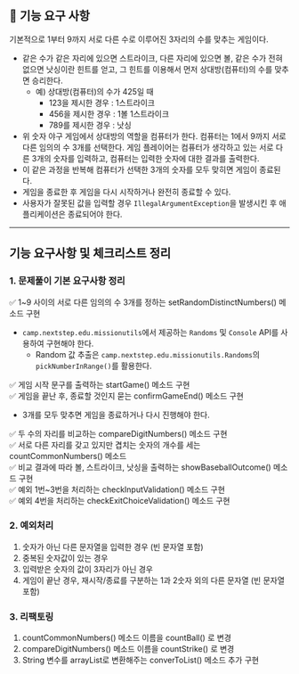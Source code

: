 ## 🚀 기능 요구 사항

기본적으로 1부터 9까지 서로 다른 수로 이루어진 3자리의 수를 맞추는 게임이다.

- 같은 수가 같은 자리에 있으면 스트라이크, 다른 자리에 있으면 볼, 같은 수가 전혀 없으면 낫싱이란 힌트를 얻고, 그 힌트를 이용해서 먼저 상대방(컴퓨터)의 수를 맞추면 승리한다.
    - 예) 상대방(컴퓨터)의 수가 425일 때
        - 123을 제시한 경우 : 1스트라이크
        - 456을 제시한 경우 : 1볼 1스트라이크
        - 789를 제시한 경우 : 낫싱
- 위 숫자 야구 게임에서 상대방의 역할을 컴퓨터가 한다. 컴퓨터는 1에서 9까지 서로 다른 임의의 수 3개를 선택한다. 게임 플레이어는 컴퓨터가 생각하고 있는 서로 다른 3개의 숫자를 입력하고, 컴퓨터는 입력한
  숫자에 대한
  결과를 출력한다.
- 이 같은 과정을 반복해 컴퓨터가 선택한 3개의 숫자를 모두 맞히면 게임이 종료된다.
- 게임을 종료한 후 게임을 다시 시작하거나 완전히 종료할 수 있다.
- 사용자가 잘못된 값을 입력할 경우 `IllegalArgumentException`을 발생시킨 후 애플리케이션은 종료되어야 한다.

***

## 기능 요구사항 및 체크리스트 정리

### 1. 문제풀이 기본 요구사항 정리

✅ 1~9 사이의 서로 다른 임의의 수 3개를 정하는 setRandomDistinctNumbers() 메소드 구현

- `camp.nextstep.edu.missionutils`에서 제공하는 `Randoms` 및 `Console` API를 사용하여 구현해야 한다.
    - Random 값 추출은 `camp.nextstep.edu.missionutils.Randoms`의 `pickNumberInRange()`를 활용한다.

✅ 게임 시작 문구를 출력하는 startGame() 메소드 구현  
✅ 게임을 끝난 후, 종료할 것인지 묻는 confirmGameEnd() 메소드 구현

- 3개를 모두 맞추면 게임을 종료하거나 다시 진행해야 한다.

✅ 두 수의 자리를 비교하는 compareDigitNumbers() 메소드 구현  
✅ 서로 다른 자리를 갖고 있지만 겹치는 숫자의 개수를 세는 countCommonNumbers() 메소드  
✅ 비교 결과에 따라 볼, 스트라이크, 낫싱을 출력하는 showBaseballOutcome() 메소드 구현  
✅ 예외 1번~3번을 처리하는 checkInputValidation() 메소드 구현  
✅ 예외 4번을 처리하는 checkExitChoiceValidation() 메소드 구현

### 2. 예외처리 

1. 숫자가 아닌 다른 문자열을 입력한 경우 (빈 문자열 포함)
2. 중복된 숫자값이 있는 경우
3. 입력받은 숫자의 값이 3자리가 아닌 경우
4. 게임이 끝난 경우, 재시작/종료를 구분하는 1과 2숫자 외의 다른 문자열 (빈 문자열 포함)  

### 3. 리팩토링  
1. countCommonNumbers() 메소드 이름을 countBall() 로 변경
2. compareDigitNumbers() 메소드 이름을 countStrike() 로 변경
3. String 변수를 arrayList로 변환해주는 converToList() 메소드 추가 구현
